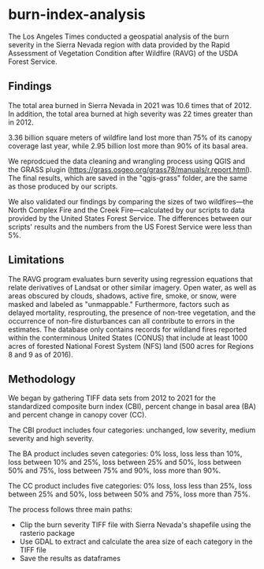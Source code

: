 # burn-index-analysis

The Los Angeles Times conducted a geospatial analysis of the burn severity in the Sierra Nevada region with data provided by the Rapid Assessment of Vegetation Condition after Wildfire (RAVG) of the USDA Forest Service. 

## Findings
The total area burned in Sierra Nevada in 2021 was 10.6 times that of 2012. In addition, the total area burned at high severity was 22 times greater than in 2012.

3.36 billion square meters of wildfire land lost more than 75% of its canopy coverage last year, while 2.95 billion lost more than 90% of its basal area.

We reprodcued the data cleaning and wrangling process using QGIS and the GRASS plugin (https://grass.osgeo.org/grass78/manuals/r.report.html). The final results, which are saved in the "qgis-grass" folder, are the same as those produced by our scripts.

We also validated our findings by comparing the sizes of two wildfires—the North Complex Fire and the Creek Fire—calculated by our scripts to data provided by the United States Forest Service. The differences between our scripts' results and the numbers from the US Forest Service were less than 5%.

## Limitations
The RAVG program evaluates burn severity using regression equations that relate derivatives of Landsat or other similar imagery. Open water, as well as areas obscured by clouds, shadows, active fire, smoke, or snow, were masked and labeled as "unmappable." Furthermore, factors such as delayed mortality, resprouting, the presence of non-tree vegetation, and the occurrence of non-fire disturbances can all contribute to errors in the estimates. The database only contains records for wildland fires reported within the conterminous United States (CONUS) that include at least 1000 acres of forested National Forest System (NFS) land (500 acres for Regions 8 and 9 as of 2016).

## Methodology
We began by gathering TIFF data sets from 2012 to 2021 for the standardized composite burn index (CBI), percent change in basal area (BA) and percent change in canopy cover (CC).

The CBI product includes four categories: unchanged, low severity, medium severity and high severity. 

The BA product includes seven categories: 0% loss, loss less than 10%, loss between 10% and 25%, loss between 25% and 50%, loss between 50% and 75%, loss between 75% and 90%, loss more than 90%.

The CC product includes five categories: 0% loss, loss less than 25%, loss between 25% and 50%, loss between 50% and 75%, loss more than 75%. 

The process follows three main paths:
- Clip the burn severity TIFF file with Sierra Nevada's  shapefile using the rasterio package
- Use GDAL to extract and calculate the area size of each category in the TIFF file
- Save the results as dataframes
